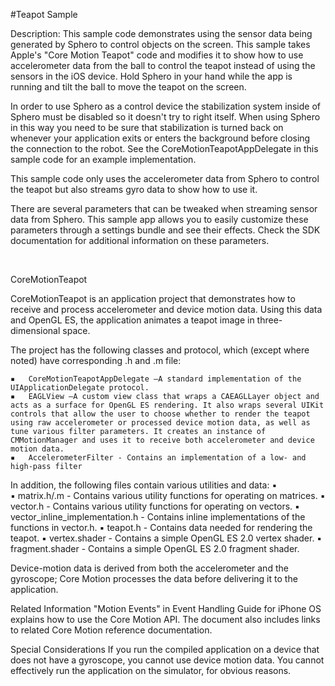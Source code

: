 #Teapot Sample

Description:
This sample code demonstrates using the sensor data being generated by Sphero to control objects on
the screen.  This sample takes Apple's "Core Motion Teapot" code and modifies it to show how to use
accelerometer data from the ball to control the teapot instead of using the sensors in the iOS
device.  Hold Sphero in your hand while the app is running and tilt the ball to move the teapot on
the screen.

In order to use Sphero as a control device the stabilization system inside of Sphero must be
disabled so it doesn't try to right itself.  When using Sphero in this way you need to be sure that
stabilization is turned back on whenever your application exits or enters the background before
closing the connection to the robot.  See the CoreMotionTeapotAppDelegate in this sample code for
an example implementation.

This sample code only uses the accelerometer data from Sphero to control the teapot but also
streams gyro data to show how to use it.

There are several parameters that can be tweaked when streaming sensor data from Sphero.  This
sample app allows you to easily customize these parameters through a settings bundle and see
their effects.  Check the SDK documentation for additional information on these parameters.


</br>



CoreMotionTeapot

CoreMotionTeapot is an application project that demonstrates how to receive and process accelerometer and device motion data. Using this data and OpenGL ES, the application animates  a teapot image in three-dimensional space.

The project has the following classes and protocol, which (except where noted) have corresponding .h and .m file:

	▪	CoreMotionTeapotAppDelegate —A standard implementation of the UIApplicationDelegate protocol. 
	▪	EAGLView —A custom view class that wraps a CAEAGLLayer object and acts as a surface for OpenGL ES rendering. It also wraps several UIKit controls that allow the user to choose whether to render the teapot using raw accelerometer or processed device motion data, as well as tune various filter parameters. It creates an instance of CMMotionManager and uses it to receive both accelerometer and device motion data.
	▪	AccelerometerFilter - Contains an implementation of a low- and high-pass filter

In addition, the following files contain various utilities and data:
	▪	
	▪	matrix.h/.m - Contains various utility functions for operating on matrices.
	▪	vector.h - Contains various utility functions for operating on vectors.
	▪	vector_inline_implementation.h - Contains inline implementations of the functions in vector.h.
	▪	teapot.h - Contains data needed for rendering the teapot.
	▪	vertex.shader - Contains a simple OpenGL ES 2.0 vertex shader.
	▪	fragment.shader - Contains a simple OpenGL ES 2.0 fragment shader.


Device-motion data is derived from both the accelerometer and the gyroscope;  Core Motion processes the data before delivering it to the application.


Related Information
"Motion Events" in Event Handling Guide for iPhone OS explains how to use the Core Motion API. The document also includes links to related Core Motion reference documentation.


Special Considerations
If you run the compiled application on a device that does not have a gyroscope, you cannot use device motion data. You cannot effectively run the application on the simulator, for obvious reasons.



